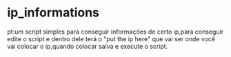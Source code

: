 # ip_informations
pt:um script simples para conseguir informações de certo ip,para conseguir edite o script e dentro dele terá o "put the ip here" que vai ser onde você vai colocar o ip,quando colocar salva e execute o script.
